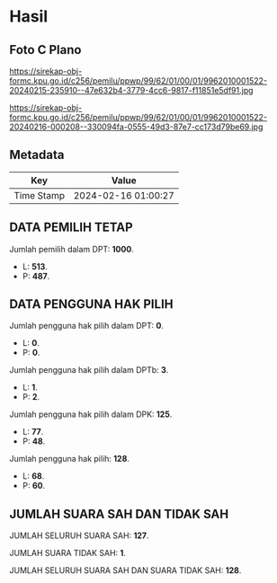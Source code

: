 # Hasil

## Foto C Plano

https://sirekap-obj-formc.kpu.go.id/c256/pemilu/ppwp/99/62/01/00/01/9962010001522-20240215-235910--47e632b4-3779-4cc6-9817-f11851e5df91.jpg

https://sirekap-obj-formc.kpu.go.id/c256/pemilu/ppwp/99/62/01/00/01/9962010001522-20240216-000208--330094fa-0555-49d3-87e7-cc173d79be69.jpg


## Metadata

| Key        | Value               |
| ---------- | ------------------- |
| Time Stamp | 2024-02-16 01:00:27 |


## DATA PEMILIH TETAP

Jumlah pemilih dalam DPT: **1000**.
 * L: **513**.
 * P: **487**.

## DATA PENGGUNA HAK PILIH

Jumlah pengguna hak pilih dalam DPT: **0**.
 * L: **0**.
 * P: **0**.

Jumlah pengguna hak pilih dalam DPTb: **3**.
 * L: **1**.
 * P: **2**.

Jumlah pengguna hak pilih dalam DPK: **125**.
 * L: **77**.
 * P: **48**.

Jumlah pengguna hak pilih: **128**.
 * L: **68**.
 * P: **60**.

## JUMLAH SUARA SAH DAN TIDAK SAH

JUMLAH SELURUH SUARA SAH: **127**.

JUMLAH SUARA TIDAK SAH: **1**.

JUMLAH SELURUH SUARA SAH DAN SUARA TIDAK SAH: **128**.


